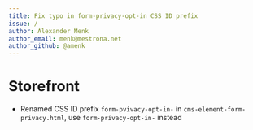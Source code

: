 ```yaml
---
title: Fix typo in form-privacy-opt-in CSS ID prefix
issue: /
author: Alexander Menk
author_email: menk@mestrona.net 
author_github: @amenk
---
```

# Storefront
* Renamed CSS ID prefix `form-pvivacy-opt-in-` in `cms-element-form-privacy.html`, use `form-privacy-opt-in-` instead

